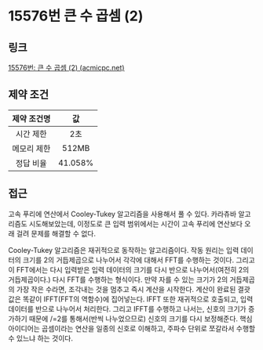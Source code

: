 # 15576번 큰 수 곱셈 (2)

## 링크

[15576번: 큰 수 곱셈 (2) (acmicpc.net)](https://www.acmicpc.net/problem/15576)

## 제약 조건

| 제약 조건명 |   값    |
| :---------: | :-----: |
|  시간 제한  |   2초   |
| 메모리 제한 |  512MB  |
|  정답 비율  | 41.058% |

## 접근

고속 푸리에 연산에서 Cooley-Tukey 알고리즘을 사용해서 풀 수 있다. 카라츄바 알고리즘도 시도해보았는데, 이정도로 큰 입력 범위에서는 시간이 고속 푸리에 연산보다 오래 걸려 문제를 해결할 수 없다.

Cooley-Tukey 알고리즘은 재귀적으로 동작하는 알고리즘이다. 작동 원리는 입력 데이터의 크기를 2의 거듭제곱으로 나누어서 각각에 대해서 FFT를 수행하는 것이다. 그리고 이 FFT에서는 다시 입력받은 입력 데이터의 크기를 다시 반으로 나누어서(여전히 2의 거듭제곱이다.) 다시 FFT를 수행하는 형식이다. 만약 자를 수 있는 크기가 2의 거듭제곱의 가장 작은 수라면, 조각내는 것을 멈추고 즉시 계산을 시작한다. 계산이 완료된 결괏값은 똑같이 IFFT(FFT의 역함수)에 집어넣는다. IFFT 또한 재귀적으로 호출되고, 입력 데이터를 반으로 나누어서 처리한다. 그리고 IFFT를 수행하고 나서는, 신호의 크기가 증가하기 때문에 /=2를 통해서(반씩 나누었으므로) 신호의 크기를 다시 보정해준다. 핵심 아이디어는 곱셈이라는 연산을 일종의 신호로 이해하고, 주파수 단위로 쪼갈라서 수행할 수 있느냐 하는 것이다.